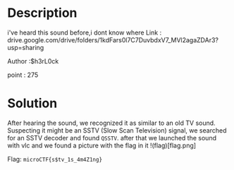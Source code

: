 # Description

i've heard this sound before,i dont know where Link : drive.google.com/drive/folders/1kdFars0l7C7DuvbdxV7_MVl2agaZDAr3?usp=sharing

Author :$h3rL0ck

point : 275

# Solution
After hearing the sound, we recognized it as similar to an old TV sound. Suspecting it might be an SSTV (Slow Scan Television) signal, we searched for an SSTV decoder and found `QSSTV`.
after that we launched the sound with vlc and we found a picture with the flag in it
!(flag)[flag.png]

Flag: `microCTF{s$tv_1s_4m4Z1ng}`

